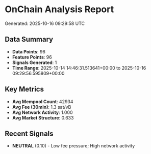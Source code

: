 # OnChain Analysis Report
Generated: 2025-10-16 09:29:58 UTC

## Data Summary
- **Data Points**: 96
- **Feature Points**: 96
- **Signals Generated**: 1
- **Time Range**: 2025-10-14 14:46:31.513641+00:00 to 2025-10-16 09:29:56.595809+00:00

## Key Metrics
- **Avg Mempool Count**: 42934
- **Avg Fee (30min)**: 1.3 sat/vB
- **Avg Network Activity**: 1.000
- **Avg Market Structure**: 0.633

## Recent Signals
- **NEUTRAL** (0.10) - Low fee pressure; High network activity
